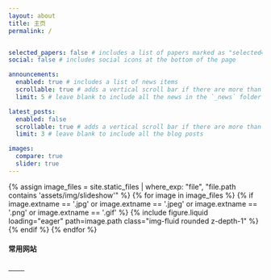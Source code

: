 ```yaml
---
layout: about
title: 主页
permalink: /


selected_papers: false # includes a list of papers marked as "selected={true}"
social: false # includes social icons at the bottom of the page

announcements:
  enabled: true # includes a list of news items
  scrollable: true # adds a vertical scroll bar if there are more than 3 news items
  limit: 5 # leave blank to include all the news in the `_news` folder

latest_posts:
  enabled: false
  scrollable: true # adds a vertical scroll bar if there are more than 3 new posts items
  limit: 3 # leave blank to include all the blog posts

images:
  compare: true
  slider: true
---
```


<swiper-container keyboard="true" navigation="true" pagination="true" pagination-clickable="true" pagination-dynamic-bullets="true" loop="true" autoplay="true" autoplay-delay="3000" autoplay-disable-on-interaction="false">
  {% assign image_files = site.static_files | where_exp: "file", "file.path contains 'assets/img/slideshow'" %}
  {% for image in image_files %}
    {% if image.extname == '.jpg' or image.extname == '.jpeg' or image.extname == '.png' or image.extname == '.gif' %}
      <swiper-slide>{% include figure.liquid loading="eager" path=image.path class="img-fluid rounded z-depth-1" %}</swiper-slide>
    {% endif %}
  {% endfor %}
</swiper-container>



<div>
  <h4 class="title-home">常用网站</h4>

  <div class="link-container">
    <a href="http://www.nature.com/siteindex/index.html" class="link-item" target="_blank" title="Nature / 自然">
      <img src="https://media.springernature.com/full/nature-cms/uploads/product/nature/header-86f1267ea01eccd46b530284be10585e.svg" alt="" />
    </a>
    <a href="http://webofknowledge.com" class="link-item" target="_blank" title="Web of Science / SCI">
      <img src="https://customimages.webofknowledge.com/clarivate_82x57.png" alt="" />
    </a>
    <a href="http://onlinelibrary.wiley.com/" class="link-item" target="_blank" title="Wiley">
      <img src="https://onlinelibrary.wiley.com/pb-assets/hub-assets/pericles/logo-header-1690978619437.png" alt="" />
    </a>
    <a href="https://www.elsevier.com/" class="link-item" target="_blank" title="Elsevier ">
      <img src="https://www.elsevier.cn/images/elsevier-logo.svg" alt="" />
    </a>
    <a href="http://www.scibull.com:8080/EN/volumn/home.shtml" class="link-item" target="_blank" title="Science Bulletin / 科学通报">
      <img src="http://12742044.s21i-12.faiusr.com/2/ABUIABACGAAgl-WQxQUo2KyY6wMw-gw4kQc.jpg" alt="" />
    </a>
    <a href="http://www.sciencemag.org/journals" class="link-item" target="_blank" title="Science / 科学">
      <img src="http://12742044.s21i-12.faiusr.com/4/ABUIABAEGAAgi4XgxQUokJjV2gYwsgI4pQE.png" alt="" />
    </a>
    <a href="http://www.most.gov.cn/" class="link-item" target="_blank" title="科技部">
      <img src="https://www.most.gov.cn/images/header-title.png" alt="" />
    </a>
    <a href="http://www.cas.cn/" class="link-item" target="_blank" title="中国科学院">
      <img src="https://www.cas.cn/images/z19_logo.png" alt="" />
    </a>
    <a href="http://www.nsfc.gov.cn/" class="link-item" target="_blank" title="自然科学基金委">
      <img src="https://i4.antpedia.com/attachments/2019/12/202148_201912161441361.jpg" alt="" />
    </a>
      <!-- 添加更多链接 -->
  </div>

</div>